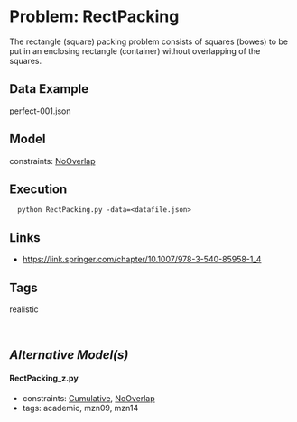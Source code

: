 # Problem: RectPacking

The rectangle (square) packing problem consists of squares (bowes)
to be put in an enclosing rectangle (container) without overlapping of the squares.


## Data Example
  perfect-001.json

## Model
  constraints: [NoOverlap](https://pycsp.org/documentation/constraints/NoOverlap)

## Execution
```
  python RectPacking.py -data=<datafile.json>
```

## Links
  - https://link.springer.com/chapter/10.1007/978-3-540-85958-1_4

## Tags
  realistic

<br />

## _Alternative Model(s)_

#### RectPacking_z.py
 - constraints: [Cumulative](https://pycsp.org/documentation/constraints/Cumulative), [NoOverlap](https://pycsp.org/documentation/constraints/NoOverlap)
 - tags: academic, mzn09, mzn14

